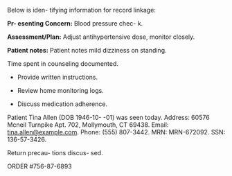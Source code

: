 Below is iden-
tifying information for record linkage: 

**Pr-
esenting Concern:** Blood pressure chec-
k.

**Assessment/Plan:** Adjust antihypertensive dose, monitor closely. 

**Patient notes:** Patient notes mild dizziness on standing. 

Time spent in counseling documented. 
 
- Provide written instructions. 
- Review home monitoring logs. 

- Discuss medication adherence. 
 
Patient Tina Allen (DOB 1946-10-
-01) was seen today. Address: 60576 Mcneil Turnpike Apt. 702, Mollymouth, CT 69438. Email: tina.allen@example.com. Phone: (555) 807-3442. MRN: MRN-672092. SSN: 136-57-3426.
 
Return precau-
tions discus-
sed.

ORDER #756-87-6893
